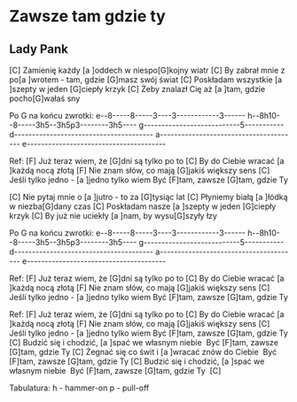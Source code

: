 # Zawsze tam gdzie ty
## Lady Pank


[C] Zamienię każdy [a ]oddech w niespo[G]kojny wiatr
[C] By zabrał mnie z po[a ]wrotem - tam, gdzie [G]masz swój świat
[C] Poskładam wszystkie [a ]szepty w jeden [G]ciepły krzyk
[C] Żeby znalazł Cię aż [a ]tam, gdzie pocho[G]wałaś sny

Po G na końcu zwrotki:
e--8-----8-----3----3------------3------
h--8h10--8-----3h5--3h5p3--------3h5----
g---------------------------5-----------
d---------------------------------------
a---------------------------------------
e---------------------------------------



Ref:
[F] Już teraz wiem, że [G]dni są tylko po to
[C] By do Ciebie wracać [a ]każdą nocą złotą
[F] Nie znam słów, co mają [G]jakiś większy sens
[C] Jeśli tylko jedno - [a ]jedno tylko wiem
Być [F]tam, zawsze [G]tam, gdzie Ty



[C] Nie pytaj mnie o [a ]jutro - to za [G]tysiąc lat
[C] Płyniemy białą [a ]łódką w niezba[G]dany czas
[C] Poskładam nasze [a ]szepty w jeden [G]ciepły krzyk
[C] By już nie uciekły [a ]nam, by wysu[G]szyły łzy

Po G na końcu zwrotki:
e--8-----8-----3----3------------3------
h--8h10--8-----3h5--3h5p3--------3h5----
g---------------------------5-----------
d---------------------------------------
a---------------------------------------
e---------------------------------------



Ref:
[F] Już teraz wiem, że [G]dni są tylko po to
[C] By do Ciebie wracać [a ]każdą nocą złotą
[F] Nie znam słów, co mają [G]jakiś większy sens
[C] Jeśli tylko jedno - [a ]jedno tylko wiem
Być [F]tam, zawsze [G]tam, gdzie Ty



Ref:
[F] Już teraz wiem, że [G]dni są tylko po to
[C] By do Ciebie wracać [a ]każdą nocą złotą
[F] Nie znam słów, co mają [G]jakiś większy sens
[C] Jeśli tylko jedno - [a ]jedno tylko wiem
Być [F]tam, zawsze [G]tam, gdzie Ty
[C] Budzić się i chodzić, [a ]spać we własnym niebie
 Być [F]tam, zawsze [G]tam, gdzie Ty
[C] Żegnać się co świt i [a ]wracać znów do Ciebie
 Być [F]tam, zawsze [G]tam, gdzie Ty
[C] Budzić się i chodzić, [a ]spać we własnym niebie
 Być [F]tam, zawsze [G]tam, gdzie Ty  [C] 




Tabulatura:
h - hammer-on
p - pull-off

